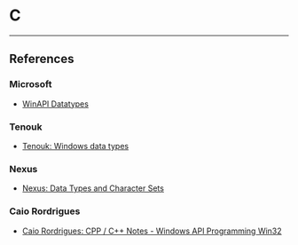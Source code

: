 # C

---
## References

### Microsoft

- [WinAPI Datatypes](https://learn.microsoft.com/en-us/windows/win32/winprog/windows-data-types)

### Tenouk

- [Tenouk: Windows data types](https://www.tenouk.com/ModuleC.html)

### Nexus

- [Nexus: Data Types and Character Sets](https://www.nexus-6.uk/api-data-type-and-character-sets/)

###  Caio Rordrigues

- [Caio Rordrigues: CPP / C++ Notes - Windows API Programming Win32](https://caiorss.github.io/C-Cpp-Notes/WindowsAPI-cpp.html)
